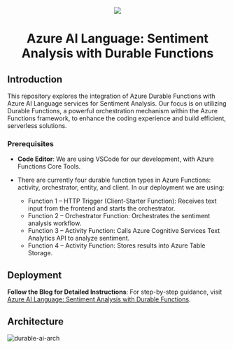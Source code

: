 <p align="center">
  <a href="https://skillicons.dev">
    <img src="https://skillicons.dev/icons?i=azure,py,flask,html,css,terraform,vscode" />
  </a>
</p>

<h1 align="center">Azure AI Language: Sentiment Analysis with Durable Functions</h1>


## Introduction

This repository explores the integration of Azure Durable Functions with Azure AI Language services for Sentiment Analysis. Our focus is on utilizing Durable Functions, a powerful orchestration mechanism within the Azure Functions framework, to enhance the coding experience and build efficient, serverless solutions.

### Prerequisites

- **Code Editor**: We are using VSCode for our development, with Azure Functions Core Tools.
- There are currently four durable function types in Azure Functions: activity, orchestrator, entity, and client. In our deployment we are using:

  - Function 1 – HTTP Trigger (Client-Starter Function): Receives text input from the frontend and starts the orchestrator.
  - Function 2 – Orchestrator Function: Orchestrates the sentiment analysis workflow.
  - Function 3 – Activity Function: Calls Azure Cognitive Services Text Analytics API to analyze sentiment.
  - Function 4 – Activity Function: Stores results into Azure Table Storage.

## Deployment

 **Follow the Blog for Detailed Instructions**: For step-by-step guidance, visit [Azure AI Language: Sentiment Analysis with Durable Functions](https://www.cloudblogger.eu/2024/02/12/azure-ai-language-sentiment-analysis-with-durable-functions/).

 ## Architecture
 
![durable-ai-arch](https://github.com/passadis/sentiment-analysis-durable/assets/53148138/c6755c4e-3d5e-4b7a-87d5-fdd318782fe8)


